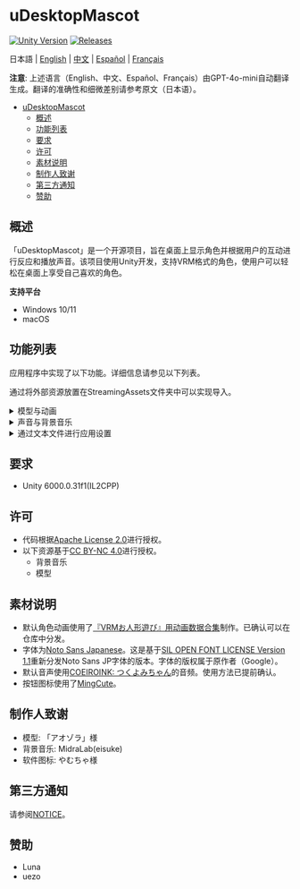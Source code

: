 # uDesktopMascot

[![Unity Version](https://img.shields.io/badge/Unity-6000.0%2B-blueviolet?logo=unity)](https://unity.com/releases/editor/archive)
[![Releases](https://img.shields.io/github/release/MidraLab/uDesktopMascot.svg)](https://github.com/MidraLab/uDesktopMascot/releases)

日本語 | [English](README_EN.md) | [中文](README_CN.md) | [Español](README_ES.md) | [Français](README_FR.md)

**注意**: 上述语言（English、中文、Español、Français）由GPT-4o-mini自动翻译生成。翻译的准确性和细微差别请参考原文（日本语）。

<!-- TOC -->
* [uDesktopMascot](#udesktopmascot)
  * [概述](#概述)
  * [功能列表](#功能列表)
  * [要求](#要求)
  * [许可](#许可)
  * [素材说明](#素材说明)
  * [制作人致谢](#制作人致谢)
  * [第三方通知](#第三方通知)
  * [赞助](#赞助)
<!-- TOC -->

## 概述

「uDesktopMascot」是一个开源项目，旨在桌面上显示角色并根据用户的互动进行反应和播放声音。该项目使用Unity开发，支持VRM格式的角色，使用户可以轻松在桌面上享受自己喜欢的角色。

**支持平台**
* Windows 10/11
* macOS

## 功能列表

应用程序中实现了以下功能。详细信息请参见以下列表。

通过将外部资源放置在StreamingAssets文件夹中可以实现导入。

<details>

<summary>模型与动画</summary>
* 加载并显示放置在StreamingAssets中的任意模型文件。
  * 支持VRM(1.x, 0.x)格式模型。
  * 支持GLB/GLTF格式模型。

</details>

<details>

<summary>声音与背景音乐</summary>
* 加载并播放放置在SteamingAssets/Voice/下的音频文件。如果有多个文件，将随机播放。
  * 点击时播放的声音，从StreamingAssets/Voice/Click/中加载音频文件播放。
* 加载并播放放置在SteamingAssets/BGM/下的音乐文件。如果有多个文件，将随机播放。
* 角色的默认声音添加
  * 默认声音使用[COEIROINK: つくよみちゃん](https://coeiroink.com/character/audio-character/tsukuyomi-chan)的音频。
  * 在应用启动、应用关闭和点击时播放。

</details>

<details>

<summary>通过文本文件进行应用设置</summary>
通过application_settings.txt文件可以更改应用程序的设置。

设置文件的结构如下所示

```txt
[Character]
ModelPath=default.vrm
Scale=3
PositionX=0
PositionY=0
PositionZ=0
RotationX=0
RotationY=0
RotationZ=0

[Sound]
VoiceVolume=1
BGMVolume=0.5
SEVolume=1

[Display]
Opacity=1
AlwaysOnTop=True

[Performance]
TargetFrameRate=60
QualityLevel=2


```

</details>

## 要求
* Unity 6000.0.31f1(IL2CPP)

## 许可
* 代码根据[Apache License 2.0](LICENSE)进行授权。
* 以下资源基于[CC BY-NC 4.0](https://creativecommons.org/licenses/by-nc/4.0/)进行授权。
  * 背景音乐
  * 模型

## 素材说明
* 默认角色动画使用了[『VRMお人形遊び』用动画数据合集](https://fumi2kick.booth.pm/items/1655686)制作。已确认可以在仓库中分发。
* 字体为[Noto Sans Japanese](https://fonts.google.com/noto/specimen/Noto+Sans+JP?lang=ja_Jpan)。这是基于[SIL OPEN FONT LICENSE Version 1.1](https://fonts.google.com/noto/specimen/Noto+Sans+JP/license?lang=ja_Jpan)重新分发Noto Sans JP字体的版本。字体的版权属于原作者（Google）。
* 默认音声使用[COEIROINK: つくよみちゃん](https://coeiroink.com/character/audio-character/tsukuyomi-chan)的音频。使用方法已提前确认。
* 按钮图标使用了[MingCute](https://github.com/MidraLab/MingCute)。

## 制作人致谢
* 模型: 「アオゾラ」様
* 背景音乐: MidraLab(eisuke)
* 软件图标: やむちゃ様

## 第三方通知

请参阅[NOTICE](./NOTICE.md)。

## 赞助
- Luna
- uezo